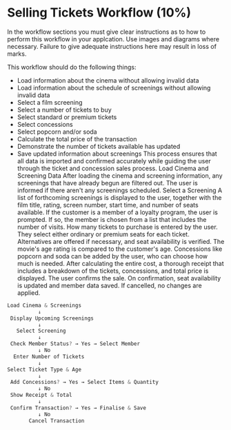 # Selling Tickets Workflow (10%)

In the workflow sections you must give clear instructions as to how to perform this workflow in your applcation. Use images and diagrams where necessary. Failure to give adequate instructions here may result in loss of marks.

This workflow should do the following things:

- Load information about the cinema without allowing invalid data
- Load information about the schedule of screenings without allowing invalid data
- Select a film screening
- Select a number of tickets to buy
- Select standard or premium tickets
- Select concessions
- Select popcorn and/or soda
- Calculate the total price of the transaction
- Demonstrate the number of tickets available has updated
- Save updated information about screenings
This process ensures that all data is imported and confirmed accurately while guiding the user through the ticket and concession sales process.
Load Cinema and Screening Data
After loading the cinema and screening information, any screenings that have already begun are filtered out.
The user is informed if there aren't any screenings scheduled.
Select a Screening
A list of forthcoming screenings is displayed to the user, together with the film title, rating, screen number, start time, and number of seats available.
If the customer is a member of a loyalty program, the user is prompted.
If so, the member is chosen from a list that includes the number of visits.
How many tickets to purchase is entered by the user.
They select either ordinary or premium seats for each ticket.
Alternatives are offered if necessary, and seat availability is verified.
The movie's age rating is compared to the customer's age.
Concessions like popcorn and soda can be added by the user, who can choose how much is needed.
After calculating the entire cost, a thorough receipt that includes a breakdown of the tickets, concessions, and total price is displayed.
The user confirms the sale.
On confirmation, seat availability is updated and member data saved.
If cancelled, no changes are applied.
```cs
Load Cinema & Screenings
          ↓
 Display Upcoming Screenings
          ↓
   Select Screening
          ↓
 Check Member Status? → Yes → Select Member
          ↓ No
  Enter Number of Tickets
          ↓
Select Ticket Type & Age
          ↓
 Add Concessions? → Yes → Select Items & Quantity
          ↓ No
 Show Receipt & Total
          ↓
 Confirm Transaction? → Yes → Finalise & Save
          ↓ No
       Cancel Transaction
```
